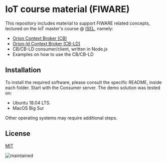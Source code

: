 # IoT course material (FIWARE)

This repository includes material to support FIWARE related concepts, lectured on the IoT master's course @ [ISEL](http://www.isel.pt), namely:
* [Orion Context Broker (CB)](https://fiware-orion.readthedocs.io/en/master/)
* [Orion-ld Context Broker (CB-LD)](https://github.com/FIWARE/context.Orion-LD/blob/develop/doc/manuals-ld/entities-and-attributes.md)	
* CB/CB-LD consumer/client, written in Node.js
* Examples on how to use the CB/CB-LD

## Installation

To install the required software, please consult the specific README, inside each folder. Start with the Consumer server.
The demo solution was tested on:
- Ubuntu 18.04 LTS. 
- MacOS Big Sur

Other operating systems may require additional steps.

## License
[MIT](https://choosealicense.com/licenses/mit/)

![maintained](https://img.shields.io/badge/Maintained%3F-yes-green.svg)